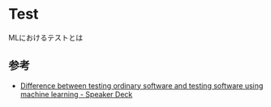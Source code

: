 # Test

MLにおけるテストとは

## 参考

- [Difference between testing ordinary software and testing software using machine learning - Speaker Deck](https://speakerdeck.com/mineo_matsuya/difference-between-testing-ordinary-software-and-testing-software-using-machine-learning)
